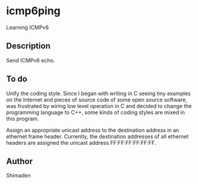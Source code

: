 # icmp6ping
Learning ICMPv6

## Description
Send ICMPv6 echo.

## To do
Unify the coding style. Since I began with writing in C seeing tiny examples on the Internet and pieces of source code of some open source software, was frustrated by wiring low level operation in C and decided to change the programming language to C++, some kinds of coding styles are mixed in this program.

Assign an appropriate unicast address to the destination address in an ethernet frame header. Currently, the destination addresses of all ethernet headers are assigned the unicast address FF:FF:FF:FF:FF:FF.

## Author
Shimaden
